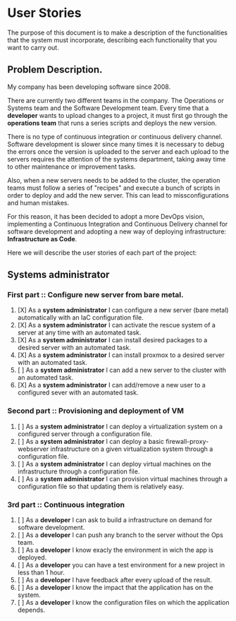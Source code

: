 # User Stories

The purpose of this document is to make a description of the functionalities that the system must incorporate, describing each functionality that you want to carry out.


## Problem Description.

My company has been developing software since 2008.

There are currently two different teams in the company. The Operations or Systems team and the Software Development team.
Every time that a **developer** wants to upload changes to a project, it must first go through the **operations team** that runs a series
scripts and deploys the new version.

There is no type of continuous integration or continuous delivery channel. Software development is slower since many times
it is necessary to debug the errors once the version is uploaded to the server and each upload to the servers requires the attention of the systems department, taking away time to other maintenance or improvement tasks.

Also, when a new servers needs to be added to the cluster, the operation teams must follow a series of "recipes" and execute a bunch of scripts in order to deploy and add the new server.
This can lead to missconfigurations and human mistakes.

For this reason, it has been decided to adopt a more DevOps vision, implementing a Continuous Integration and Continuous Delivery channel for software development and adopting a new way of deploying infrastructure: **Infrastructure as Code**.

Here we will describe the user stories of each part of the project:

## Systems administrator

### First part :: Configure new server from bare metal.

1. [X] As a **system administrator** I can configure a new server (bare metal) automatically with an IaC configuration file.
2. [X] As a **system administrator** I can activate the rescue system of a server at any time with an automated task.
3. [X] As a **system administrator** I can install desired packages to a desired server with an automated task.
4. [X] As a **system administrator** I can install proxmox to a desired server with an automated task.
5. [ ] As a **system administrator** I can add a new server to the cluster with an automated task.
6. [X] As a **system administrator** I can add/remove a new user to a configured sever with an automated task.


### Second part :: Provisioning and deployment of VM

1. [ ] As a **system administrator** I can deploy a virtualization system on a configured server through a configuration file.
2. [ ] As a **system administrator** I can deploy a basic firewall-proxy-webserver infrastructure on a given virtualization system through a configuration file.
3. [ ] As a **system administrator** I can deploy virtual machines on the infrastructure through a configuration file.
4. [ ] As a **system administrator** I can provision virtual machines through a configuration file so that updating them is relatively easy.

### 3rd part :: Continuous integration

1. [ ] As a **developer** I can ask to build a infrastructure on demand for software development.
2. [ ] As a **developer** I can push any branch to the server without the Ops team.
3. [ ] As a **developer** I know exacly the environment in wich the app is deployed.
4. [ ] As a **developer** you can have a test environment for a new project in less than 1 hour.
5. [ ] As a **developer** I have feedback after every upload of the result.
6. [ ] As a **developer** I know the impact that the application has on the system.
7. [ ] As a **developer** I know the configuration files on which the application depends.